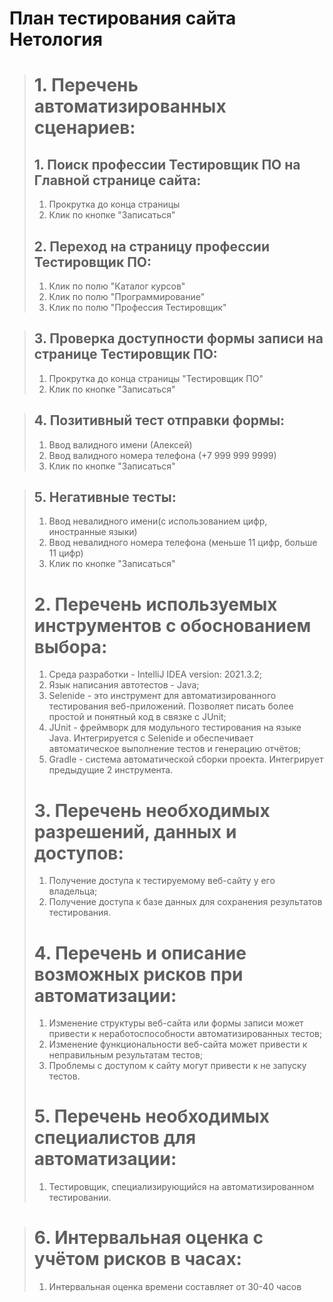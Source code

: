 # План тестирования сайта Нетология

> # 1. Перечень автоматизированных сценариев:
> ## 1. Поиск профессии Тестировщик ПО на Главной странице сайта:
> 1. Прокрутка до конца страницы
> 2. Клик по кнопке "Записаться"
> 
> ## 2. Переход на страницу профессии Тестировщик ПО:
> 1. Клик по полю "Каталог курсов"
> 2. Клик по полю "Программирование"
> 3. Клик по полю "Профессия Тестировщик"

> ## 3. Проверка доступности формы записи на странице Тестировщик ПО:
> 1. Прокрутка до конца страницы "Тестировщик ПО"
> 2. Клик по кнопке "Записаться"

> ## 4. Позитивный тест отправки формы:
> 1. Ввод валидного имени (Алексей)
> 2. Ввод валидного номера телефона (+7 999 999 9999)
> 3. Клик по кнопке "Записаться"

> ## 5. Негативные тесты:
> 1. Ввод невалидного имени(с использованием цифр, иностранные языки)
> 2. Ввод невалидного номера телефона (меньше 11 цифр, больше 11 цифр)
> 3. Клик по кнопке "Записаться"
> 
> # 2. Перечень используемых инструментов с обоснованием выбора:
> 1. Среда разработки - IntelliJ IDEA version: 2021.3.2;
> 2. Язык написания автотестов - Java;
> 3. Selenide - это инструмент для автоматизированного тестирования веб-приложений. Позволяет писать более простой и понятный код в связке с JUnit;
> 4. JUnit - фреймворк для модульного тестирования на языке Java. Интегрируется с Selenide и обеспечивает автоматическое выполнение тестов и генерацию отчётов;
> 5. Gradle - система автоматической сборки проекта. Интегрирует предыдущие 2 инструмента.
> 
> # 3. Перечень необходимых разрешений, данных и доступов:
> 1. Получение доступа к тестируемому веб-сайту у его владельца;
> 2. Получение доступа к базе данных для сохранения результатов тестирования.
> 
> # 4. Перечень и описание возможных рисков при автоматизации:
> 1. Изменение структуры веб-сайта или формы записи может привести к неработоспособности автоматизированных тестов;
> 2. Изменение функциональности веб-сайта может привести к неправильным результатам тестов;
> 3. Проблемы с доступом к сайту могут привести к не запуску тестов.
> 
> # 5. Перечень необходимых специалистов для автоматизации:
> 1. Тестировщик, специализирующийся на автоматизированном тестировании.

> # 6. Интервальная оценка с учётом рисков в часах:
> 1. Интервальная оценка времени составляет от 30-40 часов
